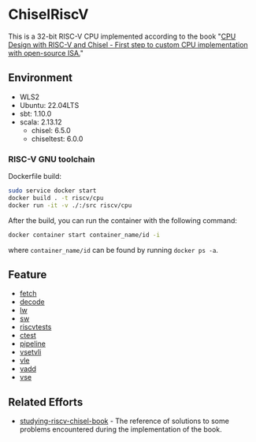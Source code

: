 # ChiselRiscV

This is a 32-bit RISC-V CPU implemented according to the book "[CPU Design with RISC-V and Chisel - First step to custom CPU implementation with open-source ISA.](https://github.com/chadyuu/riscv-chisel-book)"

## Environment

- WLS2
- Ubuntu: 22.04LTS
- sbt: 1.10.0
- scala: 2.13.12
  - chisel: 6.5.0
  - chiseltest: 6.0.0

### RISC-V GNU toolchain

Dockerfile build:

```bash
sudo service docker start
docker build . -t riscv/cpu
docker run -it -v ./:/src riscv/cpu
```

After the build, you can run the container with the following command:

```bash
docker container start container_name/id -i
```

where `container_name/id` can be found by running `docker ps -a`.

## Feature

- [fetch](doc/fetch.md)
- [decode](doc/decode.md)
- [lw](doc/lw.md)
- [sw](doc/sw.md)
- [riscvtests](doc/riscvtests.md)
- [ctest](doc/ctest.md)
- [pipeline](doc/pipeline.md)
- [vsetvli](doc/vsetvli.md)
- [vle](doc/vle.md)
- [vadd](doc/vadd.md)
- [vse](doc/vse.md)

## Related Efforts

- [studying-riscv-chisel-book](https://github.com/ritalin/studying-riscv-chisel-book) - The reference of solutions to some problems encountered during the implementation of the book.
